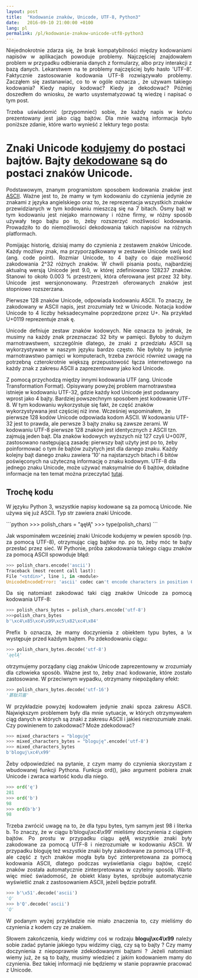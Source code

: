 ```yaml
---
layout: post
title:  "Kodowanie znaków, Unicode, UTF-8, Python3"
date:   2016-09-10 21:00:00 +0100
lang: pl
permalink: /pl/kodowanie-znakow-unicode-utf8-python3
---
```

<p align="justify">
Niejednokrotnie zdarza się, że brak kompatybilności między kodowaniami napisów w aplikacjach powoduje problemy. Najczęściej znajdowałem problem w przypadku odbierania danych z formularzy, albo przy interakcji z bazą danych. Lekarstwem na te problemy najczęściej było hasło 'UTF-8’. Faktycznie zastosowanie kodowania UTF-8 rozwiązywało problemy. Zacząłem się zastanawiać, co to w ogóle oznacza , że używam takiego kodowania? Kiedy napisy kodować? Kiedy je dekodować? Później doszedłem do wniosku, że warto usystematyzować tą wiedzę i napisać o tym post.
</p>
<p align="justify">
Trzeba uświadomić (przypomnieć) sobie, że każdy napis w końcu prezentowany jest jako ciąg bajtów. Dla mnie ważną informacja było poniższe zdanie, które warto wynieść z lektury tego posta:
</p>

<h1>Znaki Unicode <u>kodujemy</u> do postaci bajtów. Bajty <u>dekodowane</u> są do postaci znaków Unicode.</h1>
<p align="justify">
Podstawowym, znanym programistom sposobem kodowania znaków jest <a href="https://pl.wikipedia.org/wiki/ASCII">ASCII</a>. Ważne jest to, że mamy w tym kodowaniu do czynienia jedynie ze znakami z języka angielskiego oraz to, że reprezentacja wszystkich znaków przewidzianych w tym kodowaniu mieszczą się na 7 bitach. Ósmy bajt w tym kodowaniu jest niejako marnowany i różne firmy, w różny sposób używały tego bajtu po to, żeby rozszerzyć możliwości kodowania. Prowadziło to do niemożliwości dekodowania takich napisów na różnych platformach.
</p>
<p align="justify">
Pomijając historię, dzisiaj mamy do czynienia z zestawem znaków Unicode. Każdy możliwy znak, ma przyporządkowany w zestawie Unicode swój kod (ang. code point). Rozmiar Unicode, to 4 bajty co daje możliwość zakodowania 2^32 różnych znaków.  W chwili pisania postu, najbardziej aktualną wersją Unicode jest 9.0, w której zdefiniowano 128237 znaków. Stanowi to około 0.003 % przestrzeni, która oferowana jest przez 32 bity. Unicode jest wersjononowany. Przestrzeń oferowanych znaków jest stopniowo rozszerzana.
</p>
<p align="justify">
Pierwsze 128 znaków Unicode, odpowiada kodowaniu ASCII. To znaczy, że zakodowany w ASCII napis, jest zrozumiały też w Unicode. Notacja kodów Unicode to 4 liczby heksadecymalne poprzedzone przez U+. Na przykład U+0119 reprezentuje znak ę.
</p>
<p align="justify">
Unicode defniuje zestaw znaków kodowych. Nie oznacza to jednak, że musimy na każdy znak przeznaczać 32 bity w pamięci. Byłoby to dużym marnotrawstwem, szczególnie dlatego, że znaki z przedziału ASCII są wykorzystywane w naszym języku bardzo często. Nie byłoby to jedynie marnotrawstwo pamięci w komputerach, trzeba zwrócić również uwagę na potrzebną czterokrotnie większą przepustowość łącza internetowego na każdy znak z zakresu ASCII a zaprezentowany jako kod Unicode.
</p>
<p align="justify">

Z pomocą przychodzą między innymi kodowania UTF (ang. Unicode Transformation Format). Opisywany powyżej problem marnotrawstwa istnieje w kodowaniu UTF-32, gdzie każdy kod Unicode jest podawany wprost jako 4 bajty. Bardziej powszechnym sposobem jest kodowanie UTF-8. W tym kodowaniu wykorzystuje się fakt, że część znaków wykorzystywana jest częściej niż inne. Wcześniej wspominałem, że pierwsze 128 kodów Unicode odpowiada kodom ASCII. W kodowaniu UTF-32 jest to prawda, ale perwsze 3 bajty znaku są zawsze zerami. W kodowaniu UTF-8 pierwsze 128 znaków jest identycznych z ASCII tzn. zajmują jeden bajt. Dla znaków kodowych wyższych niż 127 czyli U+007F, zastosowano następującą zasadę: pierwszy bajt użyty jest po to, żeby poinformować o tym ile bajtów zużytych jest dla danego znaku. Każdy kolejny bajt danego znaku zawiera ’10’ na najstarszych bitach i 6 bitów poświęconych na użyteczną informację o znaku kodowym. UTF-8 dla jednego znaku Unicode, może używać maksymalnie do 6 bajtów, dokładne informacje na ten temat można przeczytać <a href="https://en.wikipedia.org/wiki/UTF-8">tutaj</a>.
</p>
<h2>Trochę kodu</h2>
<p align="justify">
W języku Python 3, wszystkie napisy kodowane są za pomocą Unicode. Nie używa się już ASCII. Typ str zawiera znaki Unicode.
</p>
```python
>>> polish_chars = "ąęłĄ"
>>> type(polish_chars)
<class str>
```

<p align="justify">
Jak wspominałem wcześniej znaki Unicode kodujemy w pewien sposób (np. za pomocą UTF-8), otrzymując ciąg bajtów np. po to, żeby móc te bajty przesłać przez sieć. W Pythonie, próba zakodowania takiego ciągu znaków za pomocą ASCII spowoduje błąd:
</p>

```python
>>> polish_chars.encode('ascii')
Traceback (most recent call last):
File "<stdin>", line 1, in <module>
UnicodeEncodeError: 'ascii' codec can't encode characters in position 0-3: ordinal not in range(128)
```

<p align="justify">
Da się natomiast zakodować taki ciąg znaków Unicode za pomocą kodowania UTF-8:
</p>

```python
>>> polish_chars_bytes = polish_chars.encode('utf-8')
>>>polish_chars_bytes
b'\xc4\x85\xc4\x99\xc5\x82\xc4\x84'
```

<p align="justify">
Prefix b oznacza, że mamy doczynienia z obiektem typu bytes, a \x występuje przed każdym bajtem. Po zdekodowaniu ciągu:
</p>

```python
>>> polish_chars_bytes.decode('utf-8')
'ąęłĄ'
```

<p align="justify">
otrzymujemy porządany ciąg znaków Unicode zaprezentowny w zrozumiały dla człowieka sposób. Ważne jest to, żeby znać kodowanie, które zostało zastosowane. W przeciwnym wypadku, otrzymamy niepożądany efekt:
</p>

```python
>>> polish_chars_bytes.decode('utf-16')
'藄駄苅蓄'
```

<p align="justify">
W przykładzie powyżej kodowałem jedynie znaki spoza zakresu ASCII. Największym problemem były dla mnie sytuacje, w których otrzymywałem ciąg danych w których są znaki z zakresu ASCII i jakieś niezrozumiałe znaki. Czy powinienem to zakodować? Może zdekodować?
</p>

```python
>>> mixed_characters = "bloguję"
>>> mixed_characters_bytes = "bloguję".encode('utf-8')
>>> mixed_characters_bytes
b'bloguj\xc4\x99'
```

<p align="justify">
Żeby odpowiedzieć na pytanie, z czym mamy do czynienia skorzystam z wbudowanej funkcji Pythona. Funkcja ord(), jako argument pobiera znak Unicode i zwraca wartość kodu dla niego.
</p>

```python
>>> ord('ę')
281
>>> ord('b')
98
>>> ord(b'b')
98
```

<p align="justify">
Trzeba zwrócić uwagę na to, że dla typu bytes, tym samym jest 98 i literka b. To znaczy, że w ciągu b'bloguj\xc4\x99′ mieliśmy doczynienia z ciągiem bajtów. Po prostu w przypadku ciągu ąęłĄ wszystkie znaki były zakodowane za pomocą UTF-8 i niezrozumiałe w kodowaniu ASCII.  W przypadku bloguję też wszystkie znaki były zakodowane za pomocą UTF-8, ale część z tych znaków mogła była być zinterpretowana za pomocą kodowania ASCII, dlatego podczas wyświetlania ciągu bajtów, część znaków została automatycznie zinterpretowana w czytelny sposób. Warto więc mieć świadomość, że obiekt klasy bytes, spróbuje automatycznie wyświetlić znak z zastosowaniem ASCII, jeżeli będzie potrafił.
</p>

```python
>>> b'\x51'.decode('ascii')
'Q'
>>> b'Q'.decode('ascii')
'Q'
```

<p align="justify">
W podanym wyżej przykładzie nie miało znaczenia to, czy mieliśmy do czynienia z kodem czy ze znakiem.
</p>
<p align="justify">
Słowem zakończenia, kiedy widzimy coś w rodzaju <b>bloguj\xc4\x99</b> należy sobie zadać pytanie jakiego typu widzimy ciąg, czy są to bajty ? Czy mamy doczynienia z niepoprawnie zdekodowanymi bajtami ? Jeżeli natomiast wiemy już, że są to bajty, musimy wiedzieć z jakim kodowaniem mamy do czynienia. Bez takiej informacji nie będziemy w stanie poprawnie pracować z Unicode.
</p>